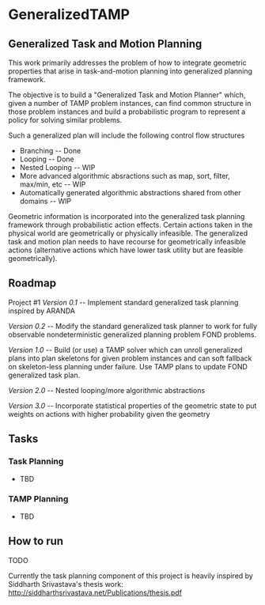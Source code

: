 # GeneralizedTAMP
## Generalized Task and Motion Planning

This work primarily addresses the problem of how to integrate geometric properties that arise in task-and-motion planning into generalized planning framework.

The objective is to build a "Generalized Task and Motion Planner" which, given a number of TAMP problem instances, can find common structure in those problem instances and build a probabilistic program to represent a policy for solving similar problems. 

Such a generalized plan will include the following control flow structures
- Branching -- Done
- Looping -- Done
- Nested Looping -- WIP
- More advanced algorithmic absractions such as map, sort, filter, max/min, etc -- WIP
- Automatically generated algorithmic abstractions shared from other domains -- WIP

Geometric information is incorporated into the generalized task planning framework through probabilistic action effects. Certain actions taken in the physical world are geometrically or physically infeasible. The generalized task and motion plan needs to have recourse for geometrically infeasible actions (alternative actions which have lower task utility but are feasible geometrically). 

## Roadmap

Project #1
*Version 0.1* -- Implement standard generalized task planning inspired by ARANDA

*Version 0.2* -- Modify the standard generalized task planner to work for fully observable nondeterministic generalized planning problem FOND problems.

*Version 1.0* -- Build (or use) a TAMP solver which can unroll generalized plans into plan skeletons for given problem instances and can soft fallback on skeleton-less planning under failure. Use TAMP plans to update FOND generalized task plan.

*Version 2.0* -- Nested looping/more algorithmic abstractions

*Version 3.0* -- Incorporate statistical properties of the geometric state to put weights on actions with higher probability given the geometry


## Tasks
### Task Planning
- TBD

### TAMP Planning
- TBD

## How to run
TODO


Currently the task planning component of this project is heavily inspired by Siddharth Srivastava's thesis work:
http://siddharthsrivastava.net/Publications/thesis.pdf
